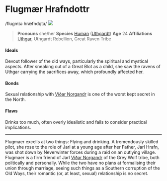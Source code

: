 # Flugmær Hrafndottr
/flugmɪə hræfndo̞tɜ/
![](flugmaer-hrafndottr.png)

> **Pronouns** she/her
> **Species** [Human](../../species/homonid/human) ([Uthgardt](../../index))
> **Age** 24
> **Affiliations** [Uthgar](../../cosmology/daemons/apotheotes/uthgar), Uthgardt Rebellion, Great Raven Tribe

#### Ideals
Devout follower of the old ways, particularly the spiritual and mystical aspects. After sneaking out of a Great Blot as a child, she saw the ravens of Uthgar carrying the sacrifices away, which profoundly affected her.

#### Bonds
Sexual relationship with [Viðar Norgandr](viðar_norgandr) is one of the worst kept secret in the North.

#### Flaws
Drinks too much, often overly idealistic and fails to consider practical implications.

---

Flugmaer excells at two things: Flying and drinking. A tremendously skilled pilot, she rose to the role of Jarl at a young age after her Father, Jarl Hrafn, was shot down by Neverwinter forces during a raid on an outlying village. Flugmaer is a firm friend of Jarl [Viðar Norgandr](viðar_norgandr) of the Grey Wolf tribe, both politically and personally. While the two have no plans at formalising their union through marriage, seeing such things as a Southern corruption of the Old Ways, their romantic (or, at least, sexual) relationship is no secret.